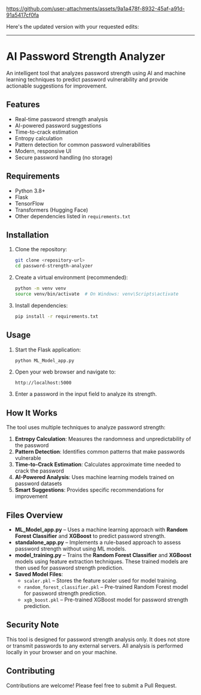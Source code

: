 

https://github.com/user-attachments/assets/9a1a478f-8932-45af-a91d-91a5417cf0fa

Here's the updated version with your requested edits:  

---

# AI Password Strength Analyzer  

An intelligent tool that analyzes password strength using AI and machine learning techniques to predict password vulnerability and provide actionable suggestions for improvement.  

## Features  

- Real-time password strength analysis  
- AI-powered password suggestions  
- Time-to-crack estimation  
- Entropy calculation  
- Pattern detection for common password vulnerabilities  
- Modern, responsive UI  
- Secure password handling (no storage)  

## Requirements  

- Python 3.8+  
- Flask  
- TensorFlow  
- Transformers (Hugging Face)  
- Other dependencies listed in `requirements.txt`  

## Installation  

1. Clone the repository:  
   ```bash
   git clone <repository-url>
   cd password-strength-analyzer
   ```
2. Create a virtual environment (recommended):  
   ```bash
   python -m venv venv
   source venv/bin/activate  # On Windows: venv\Scripts\activate
   ```
3. Install dependencies:  
   ```bash
   pip install -r requirements.txt
   ```

## Usage  

1. Start the Flask application:  
   ```bash
   python ML_Model_app.py
   ```
2. Open your web browser and navigate to:  
   ```
   http://localhost:5000
   ```
3. Enter a password in the input field to analyze its strength.  

## How It Works  

The tool uses multiple techniques to analyze password strength:  

1. **Entropy Calculation**: Measures the randomness and unpredictability of the password  
2. **Pattern Detection**: Identifies common patterns that make passwords vulnerable  
3. **Time-to-Crack Estimation**: Calculates approximate time needed to crack the password  
4. **AI-Powered Analysis**: Uses machine learning models trained on password datasets  
5. **Smart Suggestions**: Provides specific recommendations for improvement  

## Files Overview  

- **ML_Model_app.py** – Uses a machine learning approach with **Random Forest Classifier** and **XGBoost** to predict password strength.  
- **standalone_app.py** – Implements a rule-based approach to assess password strength without using ML models.  
- **model_training.py** – Trains the **Random Forest Classifier** and **XGBoost** models using feature extraction techniques. These trained models are then used for password strength prediction.  
- **Saved Model Files**:  
  - `scaler.pkl` – Stores the feature scaler used for model training.  
  - `random_forest_classifier.pkl` – Pre-trained Random Forest model for password strength prediction.  
  - `xgb_boost.pkl` – Pre-trained XGBoost model for password strength prediction.  

## Security Note  

This tool is designed for password strength analysis only. It does not store or transmit passwords to any external servers. All analysis is performed locally in your browser and on your machine.  

## Contributing  

Contributions are welcome! Please feel free to submit a Pull Request.  




